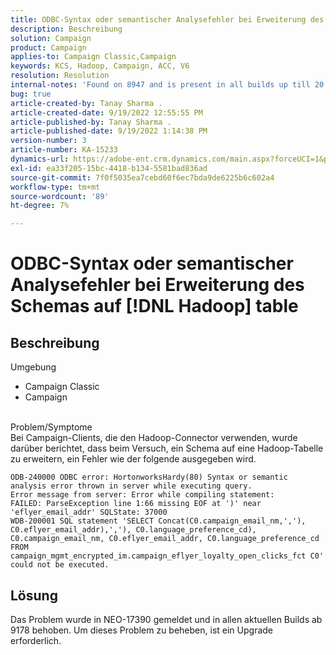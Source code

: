 ```yaml
---
title: ODBC-Syntax oder semantischer Analysefehler bei Erweiterung des Schemas auf [!DNL Hadoop] table
description: Beschreibung
solution: Campaign
product: Campaign
applies-to: Campaign Classic,Campaign
keywords: KCS, Hadoop, Campaign, ACC, V6
resolution: Resolution
internal-notes: 'Found on 8947 and is present in all builds up till 20.2.  Internal Support ticket: TK178548'
bug: true
article-created-by: Tanay Sharma .
article-created-date: 9/19/2022 12:55:55 PM
article-published-by: Tanay Sharma .
article-published-date: 9/19/2022 1:14:38 PM
version-number: 3
article-number: KA-15233
dynamics-url: https://adobe-ent.crm.dynamics.com/main.aspx?forceUCI=1&pagetype=entityrecord&etn=knowledgearticle&id=9444595f-1a38-ed11-9db1-002248086735
exl-id: ea33f205-15bc-4418-b134-5581bad836ad
source-git-commit: 7f0f5035ea7cebd60f6ec7bda9de6225b6c602a4
workflow-type: tm+mt
source-wordcount: '89'
ht-degree: 7%

---
```


# ODBC-Syntax oder semantischer Analysefehler bei Erweiterung des Schemas auf [!DNL Hadoop] table

## Beschreibung

Umgebung<br>
- Campaign Classic
- Campaign



<br>Problem/Symptome<br>Bei Campaign-Clients, die den Hadoop-Connector verwenden, wurde darüber berichtet, dass beim Versuch, ein Schema auf eine Hadoop-Tabelle zu erweitern, ein Fehler wie der folgende ausgegeben wird.<br>

```
ODB-240000 ODBC error: HortonworksHardy(80) Syntax or semantic analysis error thrown in server while executing query.
Error message from server: Error while compiling statement:
FAILED: ParseException line 1:66 missing EOF at ')' near 'eflyer_email_addr' SQLState: 37000
WDB-200001 SQL statement 'SELECT Concat(C0.campaign_email_nm,','), C0.eflyer_email_addr),','), C0.language_preference_cd), C0.campaign_email_nm, C0.eflyer_email_addr, C0.language_preference_cd FROM campaign_mgmt_encrypted_im.campaign_eflyer_loyalty_open_clicks_fct C0' could not be executed.
```



## Lösung


Das Problem wurde in NEO-17390 gemeldet und in allen aktuellen Builds ab 9178 behoben. Um dieses Problem zu beheben, ist ein Upgrade erforderlich.
